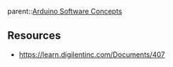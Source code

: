 parent::[Arduino Software Concepts](Arduino%20Software%20Concepts.md)

## Resources
- https://learn.digilentinc.com/Documents/407